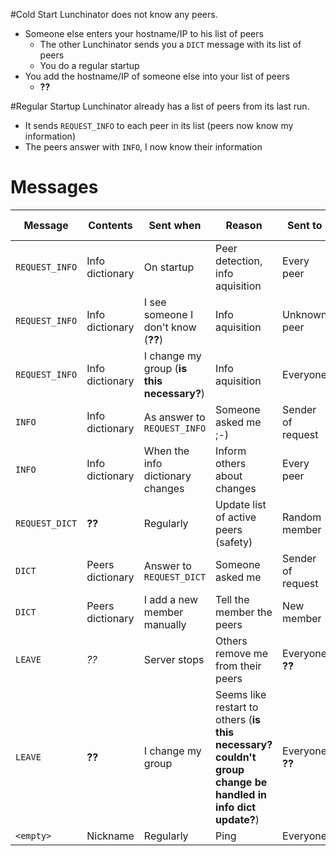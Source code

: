 #Cold Start
Lunchinator does not know any peers.

* Someone else enters your hostname/IP to his list of peers
    * The other Lunchinator sends you a `DICT` message with its list of peers
    * You do a regular startup
* You add the hostname/IP of someone else into your list of peers
    * __??__

#Regular Startup
Lunchinator already has a list of peers from its last run.

* It sends `REQUEST_INFO` to each peer in its list (peers now know my information)
* The peers answer with `INFO`, I now know their information

# Messages

Message | Contents | Sent when | Reason | Sent to | Received from
--------|----------|-----------|---------|-------|-----
`REQUEST_INFO` | Info dictionary | On startup | Peer detection, info aquisition | Every peer | Everyone
`REQUEST_INFO` | Info dictionary | I see someone I don't know (__??__) | Info aquisition | Unknown peer | Everyone
`REQUEST_INFO` | Info dictionary | I change my group (__is this necessary?__) | Info aquisition | Everyone | Everyone
`INFO` | Info dictionary | As answer to `REQUEST_INFO` | Someone asked me ;-) | Sender of request | Sender
`INFO` | Info dictionary | When the info dictionary changes | Inform others about changes | Every peer | Everyone
`REQUEST_DICT` | __??__ | Regularly | Update list of active peers (safety) | Random member | Members
`DICT` | Peers dictionary | Answer to `REQUEST_DICT` | Someone asked me | Sender of request | Members __??__
`DICT` | Peers dictionary | I add a new member manually | Tell the member the peers | New member | Members __??__
`LEAVE` | _??_ | Server stops | Others remove me from their peers | Everyone __??__ | Everyone __??__
`LEAVE`| __??__ | I change my group | Seems like restart to others (__is this necessary? couldn't group change be handled in info dict update?__) | Everyone __??__ | Everyone __??__
`<empty>` | Nickname | Regularly | Ping | Everyone | Everyone
